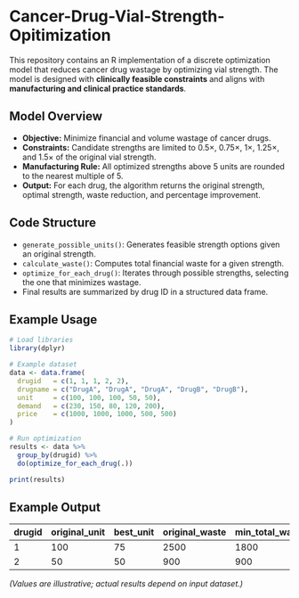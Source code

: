 # Cancer-Drug-Vial-Strength-Opitimization

This repository contains an R implementation of a discrete optimization model that reduces cancer drug wastage by optimizing vial strength. The model is designed with **clinically feasible constraints** and aligns with **manufacturing and clinical practice standards**.  

## Model Overview
- **Objective:** Minimize financial and volume wastage of cancer drugs.  
- **Constraints:** Candidate strengths are limited to 0.5×, 0.75×, 1×, 1.25×, and 1.5× of the original vial strength.  
- **Manufacturing Rule:** All optimized strengths above 5 units are rounded to the nearest multiple of 5.  
- **Output:** For each drug, the algorithm returns the original strength, optimal strength, waste reduction, and percentage improvement.  

## Code Structure
- `generate_possible_units()`: Generates feasible strength options given an original strength.  
- `calculate_waste()`: Computes total financial waste for a given strength.  
- `optimize_for_each_drug()`: Iterates through possible strengths, selecting the one that minimizes wastage.  
- Final results are summarized by drug ID in a structured data frame.  

## Example Usage
```R
# Load libraries
library(dplyr)

# Example dataset
data <- data.frame(
  drugid   = c(1, 1, 1, 2, 2),
  drugname = c("DrugA", "DrugA", "DrugA", "DrugB", "DrugB"),
  unit     = c(100, 100, 100, 50, 50),
  demand   = c(230, 150, 80, 120, 200),
  price    = c(1000, 1000, 1000, 500, 500)
)

# Run optimization
results <- data %>%
  group_by(drugid) %>%
  do(optimize_for_each_drug(.))

print(results)
```
## Example Output

| drugid | original_unit | best_unit | original_waste | min_total_waste | reduction_percent |
|--------|---------------|-----------|----------------|-----------------|-------------------|
| 1      | 100           | 75        | 2500           | 1800            | 28.0              |
| 2      | 50            | 50        | 900            | 900             | 0.0               |

*(Values are illustrative; actual results depend on input dataset.)*
